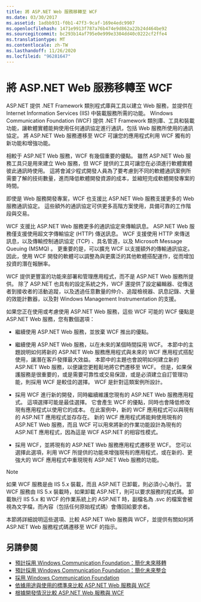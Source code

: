 ```yaml
---
title: 將 ASP.NET Web 服務移轉至 WCF
ms.date: 03/30/2017
ms.assetid: 1adbb931-f0b1-47f3-9caf-169e4edc9907
ms.openlocfilehash: 1471e9913f787a76b474e9d862a22b24d464be92
ms.sourcegitcommit: bc293b14af795e0e999e3304dd40c0222cf2ffe4
ms.translationtype: MT
ms.contentlocale: zh-TW
ms.lasthandoff: 11/26/2020
ms.locfileid: "96281647"
---
```

# <a name="migrating-aspnet-web-services-to-wcf"></a>將 ASP.NET Web 服務移轉至 WCF

ASP.NET 提供 .NET Framework 類別程式庫與工具以建立 Web 服務，並提供在 Internet Information Services (IIS) 中裝載服務所需的功能。 Windows Communication Foundation (WCF) 提供 .NET Framework 類別庫、工具和裝載功能，讓軟體實體能夠使用任何通訊協定進行通訊，包括 Web 服務所使用的通訊協定。  將 ASP.NET Web 服務遷移至 WCF 可讓您的應用程式利用 WCF 獨有的新功能和增強功能。  
  
 相較于 ASP.NET Web 服務，WCF 有幾個重要的優點。 雖然 ASP.NET Web 服務工具只是用來建立 Web 服務，但 WCF 提供的工具可讓您在必須進行軟體實體彼此通訊時使用。 這將會減少程式開發人員為了要考慮到不同的軟體通訊案例所需要了解的技術數量，進而降低軟體開發資源的成本，並縮短完成軟體開發專案的時間。  
  
 即使是 Web 服務開發專案，WCF 也支援比 ASP.NET Web 服務支援更多的 Web 服務通訊協定。 這些額外的通訊協定可供更多高階方案使用，具備可靠的工作階段與交易。  
  
 WCF 支援比 ASP.NET Web 服務更多的通訊協定來傳輸訊息。 ASP.NET Web 服務僅支援使用超文字傳輸協定 (HTTP) 傳送訊息。 WCF 支援使用 HTTP 來傳送訊息，以及傳輸控制通訊協定 (TCP) 、具名管道，以及 Microsoft Message Queuing (MSMQ) 。 更重要的是，可以擴充 WCF 以支援額外的傳輸通訊協定。 因此，使用 WCF 開發的軟體可以調整為與更廣泛的其他軟體搭配運作，從而增加投資的潛在報酬率。  
  
 WCF 提供更豐富的功能來部署和管理應用程式，而不是 ASP.NET Web 服務所提供。 除了 ASP.NET 也具有的設定系統之外，WCF 還提供了設定編輯器、從傳送者到接收者的活動追蹤，以及透過任意數量的仲介、追蹤檢視器、訊息記錄、大量的效能計數器，以及對 Windows Management Instrumentation 的支援。  
  
 如果您正在使用或考慮使用 ASP.NET Web 服務，這些 WCF 可能的 WCF 優點是 ASP.NET Web 服務，您有數個選項：  
  
- 繼續使用 ASP.NET Web 服務，並放棄 WCF 推出的優點。  
  
- 繼續使用 ASP.NET Web 服務，以在未來的某個時間採用 WCF。 本節中的主題說明如何將新的 ASP.NET Web 服務應用程式與未來的 WCF 應用程式搭配使用，讓潛在客戶發揮最大效益。 本節中的主題也會說明如何建立新的 ASP.NET Web 服務，以便讓您更輕鬆地將它們遷移至 WCF。 但是，如果保護服務是很重要的，或是需要可靠性或交易保證，或是必須建立自訂管理功能，則採用 WCF 是較佳的選擇。 WCF 是針對這類案例所設計。  
  
- 採用 WCF 進行新的開發，同時繼續維護您現有的 ASP.NET Web 服務應用程式。 這項選擇可能是最佳選擇。 它會產生 WCF 的優點，同時也會降低修改現有應用程式以使用它的成本。 在此案例中，新的 WCF 應用程式可以與現有的 ASP.NET 應用程式並存存在。 新的 WCF 應用程式將能夠使用現有的 ASP.NET Web 服務，而且 WCF 可以用來將新的作業功能設計為現有的 ASP.NET 應用程式，因為這是 WCF ASP.NET 的相容性模式。  
  
- 採用 WCF，並將現有的 ASP.NET Web 服務應用程式遷移至 WCF。 您可以選擇此選項，利用 WCF 所提供的功能來增強現有的應用程式，或在新的、更強大的 WCF 應用程式中重現現有 ASP.NET Web 服務的功能。  
  
> [!NOTE]
> 如果 WCF 服務是由 IIS 5.x 裝載，而且 ASP.NET 已卸載，則必須小心執行。 當 WCF 服務由 IIS 5.x 裝載時，如果卸載 ASP.NET，則可以要求服務的程式碼。 卸載執行 IIS 5.x 和 WCF 的作業系統上的 ASP.NET 時，副檔名為 .svc 的檔案會被視為文字檔，而內容（包括任何原始程式碼）會傳回給要求者。  
  
 本節將詳細說明這些選項、比較 ASP.NET Web 服務與 WCF，並提供有關如何將 ASP.NET Web 服務程式碼遷移至 WCF 的指示。  
  
## <a name="see-also"></a>另請參閱

- [預計採用 Windows Communication Foundation：簡化未來移轉](anticipating-adopting-wcf-migration.md)
- [預計採用 Windows Communication Foundation：簡化未來整合](anticipating-adopting-the-wcf-easing-future-integration.md)
- [採用 Windows Communication Foundation](adopting-wcf.md)
- [依據用途與使用的標準來比較 ASP.NET Web 服務與 WCF](comparing-aspnet-web-services-to-wcf-based-on-purpose-and-standards-used.md)
- [根據開發情況比較 ASP.NET Web 服務與 WCF](comparing-aspnet-web-services-to-wcf-based-on-development.md)
